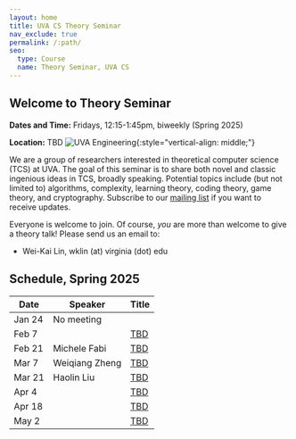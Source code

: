```yaml
---
layout: home
title: UVA CS Theory Seminar
nav_exclude: true
permalink: /:path/
seo:
  type: Course
  name: Theory Seminar, UVA CS
---
```


Welcome to Theory Seminar
----------------------------------------
**Dates and Time:** Fridays, 12:15-1:45pm, biweekly (Spring 2025)

**Location:** TBD
![UVA Engineering](assets/images/uva-eng.png){:style="vertical-align: middle;"}

We are a group of researchers interested in theoretical computer science (TCS) at UVA.
The goal of this seminar is to share both novel and classic ingenious ideas 
in TCS, broadly speaking.
Potential topics include (but not limited to) algorithms, complexity,
learning theory, coding theory, game theory, and cryptography.
Subscribe to our [mailing list](https://lists.virginia.edu/sympa/info/cs-theory-seminar) if you want to receive updates.

Everyone is welcome to join.
Of course, *you* are more than welcome to give a theory talk! 
Please send us an email to:

- Wei-Kai Lin, wklin (at) virginia (dot) edu

Schedule, Spring 2025
----------------------------------------

|Date    |Speaker               |Title                                    |
|--------|----------------------|-----------------------------------------|
|Jan 24  |No meeting          |                            |
|Feb 7   |          |[TBD](TBD)                            |
|Feb 21  |Michele Fabi          |[TBD](TBD)                            |
|Mar 7   |Weiqiang Zheng        |[TBD](TBD)                            |
|Mar 21  |Haolin Liu            |[TBD](TBD)                            |
|Apr 4   |          |[TBD](TBD)                            |
|Apr 18  |          |[TBD](TBD)                            |
|May 2   |          |[TBD](TBD)                            |
